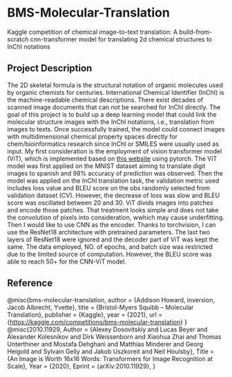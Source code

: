# BMS-Molecular-Translation
Kaggle competition of chemical image-to-text translation: A build-from-scratch cnn-transformer model for translating 2d chemical structures to InChI notations
## Project Description
The 2D skeletal formula is the structural notation of organic molecules used by organic chemists for centuries. International Chemical Identifier (InChI) is the machine-readable chemical descriptions. There exist decades of scanned image documents that can not be searched for InChI directly. The goal of this project is to build up a deep learning model that could link the molecular structure images with the InChI notations, i.e., translation from images to texts. Once successfully trained, the model could connect images with multidimensional chemical property spaces directly for chem/bioinformatics research since InChI or SMILES were usually used as input.
My first consideration is the employment of vision transformer model (ViT), which is implemented based on [this website](https://nlp.seas.harvard.edu/2018/04/03/attention.html) using pytorch. The ViT model was first applied on the MNIST dataset aiming to translate digit images to spanish and 98% accuracy of prediction was observed. Then the model was applied on the InChI translation task, the validation metric used includes loss value and BLEU score on the obs randomly selected from validation dataset (CV). However, the decrease of loss was slow and BLEU score was oscillated between 20 and 30. ViT divids images into patches and encode those patches. That treatment looks simple and does not take the convolution of pixels into consideration, wwhich may cause underfitting.
Then I would like to use CNN as the encoder. Thanks to torchvision, I can use the ResNet18 architecture with pretrained parameters. The last two layers of ResNet18 were ignored and the decoder part of ViT was kept the same. The data employed, NO. of epochs, and batch size was restricted due to the limited source of computation. However, the BLEU score was able to reach 50+ for the CNN-ViT model.

## Reference
@misc{bms-molecular-translation,
    author = {Addison Howard, inversion, Jacob Albrecht, Yvette},
    title = {Bristol-Myers Squibb – Molecular Translation},
    publisher = {Kaggle},
    year = {2021},
    url = {https://kaggle.com/competitions/bms-molecular-translation}
}
@misc{2010.11929,
Author = {Alexey Dosovitskiy and Lucas Beyer and Alexander Kolesnikov and Dirk Weissenborn and Xiaohua Zhai and Thomas Unterthiner and Mostafa Dehghani and Matthias Minderer and Georg Heigold and Sylvain Gelly and Jakob Uszkoreit and Neil Houlsby},
Title = {An Image is Worth 16x16 Words: Transformers for Image Recognition at Scale},
Year = {2020},
Eprint = {arXiv:2010.11929},
}
